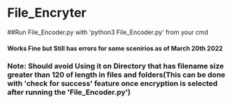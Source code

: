 # File_Encryter

##Run File_Encoder.py with 'python3 File_Encoder.py' from your cmd 

#### Works Fine but Still has errors for some scenirios as of March 20th 2022
### Note: Should avoid Using it on Directory that has filename size greater than 120 of length in files and folders(This can be done with 'check for success' feature once encryption is selected after running the 'File_Encoder.py')


